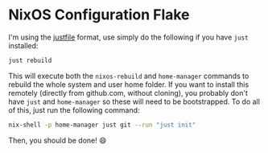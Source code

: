# NixOS Configuration Flake

I'm using the [justfile]() format, use simply do the following if you have `just` installed:

```bash
just rebuild
```

This will execute both the `nixos-rebuild` and `home-manager` commands to
rebuild the whole system and user home folder. If you want to install this
remotely (directly from github.com, without cloning), you probably don't have
`just` and `home-manager` so these will need to be bootstrapped. To do all of
this, just run the following command:

```bash
nix-shell -p home-manager just git --run "just init"
```

Then, you should be done! :smile:
